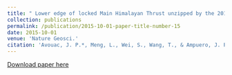 ```yaml
---
title: " Lower edge of locked Main Himalayan Thrust unzipped by the 2015 Gorkha earthquake"
collection: publications
permalink: /publication/2015-10-01-paper-title-number-15
date: 2015-10-01
venue: 'Nature Geosci.'
citation: 'Avouac, J. P.*, Meng, L., Wei, S., Wang, T., & Ampuero, J. P. (2015). Lower edge of locked Main Himalayan Thrust unzipped by the 2015 Gorkha earthquake. Nature Geosci., 8(9), 708-711.'
---
```

[Download paper here](http://SARImgGeodesy.github.io/NG_Nepal2015.pdf)
